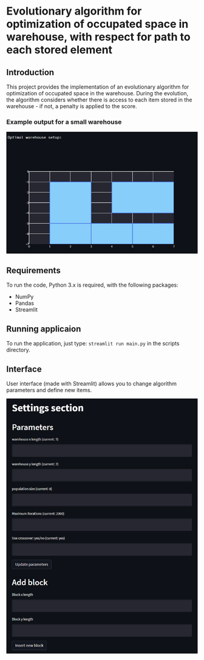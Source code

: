 # Evolutionary algorithm for optimization of occupated space in warehouse, with respect for path to each stored element 

## Introduction
This project provides the implementation of an evolutionary algorithm for optimization of occupated space in the warehouse. During the evolution, the algorithm considers whether there is access to each item stored in the warehouse - if not, a penalty is applied to the score.

### Example output for a small warehouse 

![first_example](docs/images/small_output_warehouse.png)

## Requirements

To run the code, Python 3.x is required, with the following packages:

* NumPy
* Pandas
* Streamlit 

## Running applicaion 

To run the application, just type: `streamlit run main.py` in the scripts directory.

## Interface 

User interface (made with Streamlit) allows you to change algorithm parameters and define new items.  

![first_example](docs/images/settings.png)
